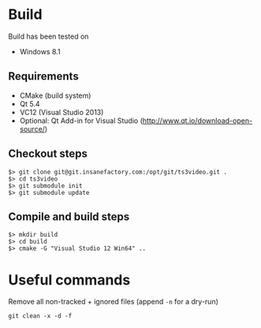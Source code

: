 
# Build
Build has been tested on
- Windows 8.1


## Requirements
- CMake (build system)
- Qt 5.4
- VC12 (Visual Studio 2013)
- Optional: Qt Add-in for Visual Studio (http://www.qt.io/download-open-source/)


## Checkout steps
```
$> git clone git@git.insanefactory.com:/opt/git/ts3video.git .
$> cd ts3video
$> git submodule init
$> git submodule update
```


## Compile and build steps
```
$> mkdir build
$> cd build
$> cmake -G "Visual Studio 12 Win64" ..
```


# Useful commands
Remove all non-tracked + ignored files (append `-n` for a dry-run)
```
git clean -x -d -f
```
